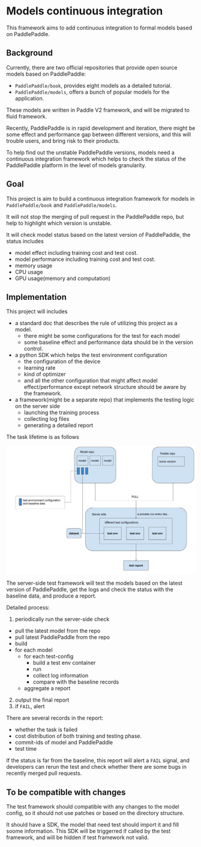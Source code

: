 # Models continuous integration

This framework aims to add continuous integration to formal models based on PaddlePaddle.

## Background
Currently, there are two official repositories that provide open source models based on PaddlePaddle:

- `PaddlePaddle/book`, provides eight models as a detailed tutorial.
- `PaddlePaddle/models`, offers a bunch of popular models for the application.

These models are written in Paddle V2 framework, and will be migrated to fluid framework.

Recently, PaddlePaddle is in rapid development and iteration, 
there might be some effect and performance gap between different versions, and this will trouble users, and bring risk to their products.

To help find out the unstable PaddlePaddle versions, 
models need a continuous integration framework which helps to check the status of the PaddlePaddle platform in the level of models granularity.

## Goal
This project is aim to build a continuous integration framework for models in `PaddlePaddle/book` and `PaddlePaddle/models`.

It will not stop the merging of pull request in the PaddlePaddle repo, but help to highlight which version is unstable.

It will check model status based on the latest version of PaddlePaddle, the status includes

- model effect including training cost and test cost.
- model performance including training cost and test cost.
- memory usage
- CPU usage
- GPU usage(memory and computation)

## Implementation
This project will includes 

- a standard doc that describes the rule of utilizing this project as a model.
  - there might be some configurations for the test for each model
  - some baseline effect and performance data should be in the version control.
- a python SDK which helps the test environment configuration
  - the configuration of the device
  - learning rate
  - kind of optimizer
  - and all the other configuration that might affect model effect/performance except network structure should be aware by the framework.
- a framework(might be a separate repo) that implements the testing logic on the server side
  - launching the training process
  - collecting log files
  - generating a detailed report

The task lifetime is as follows

<p align="center">
  <img src="./test-framework.jpg"/>
</p>

The server-side test framework will test the models based on the latest version of PaddlePaddle, 
get the logs and check the status with the baseline data, and produce a report.

Detailed process:

1. periodically run the server-side check
  - pull the latest model from the repo
  - pull latest PaddlePaddle from the repo
  - build
  - for each model
    - for each test-config
      - build a test env container
      - run
      - collect log information
      - compare with the baseline records
    - aggregate a report 
2. output the final report
3. if `FAIL`, alert

There are several records in the report:

- whether the task is failed
- cost distribution of both training and testing phase.
- commit-ids of model and PaddlePaddle
- test time

If the status is far from the baseline, this report will alert a `FAIL` signal, 
and developers can rerun the test and check whether there are some bugs in recently merged pull requests.

## To be compatible with changes
The test framework should compatible with any changes to the model config,
so it should not use patches or based on the directory structure.

It should have a SDK, the model that need test should import it and fill soome information. This SDK will be triggerred if called by the test framework, and will be hidden if test framework not valid.
